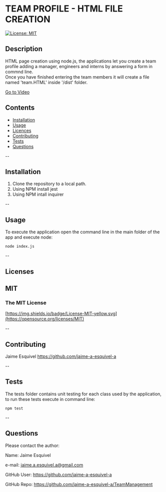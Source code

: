 # TEAM PROFILE - HTML FILE CREATION

[![License: MIT](https://img.shields.io/badge/License-MIT-yellow.svg)](https://opensource.org/licenses/MIT)

## Description

HTML page creation using node.js, the applications let you create a team profile adding a manager, engineers and interns by answering a form in commnd line.  
Once you have finished entering the team members it will create a file named 'team.HTML' inside '/dist' folder.

[Go to Video](https://drive.google.com/file/d/1uYx8EXyAYzE4QGNLEFlpazswMlAc0EZu/view?usp=share_link)

## Contents

- [Installation](#installation)
- [Usage](#usage)
- [Licences](#licenses)
- [Contributing](#contributing)
- [Tests](#tests)
- [Questions](#questions)

-- 

## Installation

1. Clone the repository to a local path.
2. Using NPM install jest
3. Using NPM intall inquirer

-- 

## Usage

To execute the application open the command line in the main folder of the app and execute node:  
```
node index.js
```
-- 

## Licenses

## MIT

### The MIT License

[https://img.shields.io/badge/License-MIT-yellow.svg](https://opensource.org/licenses/MIT)

-- 

## Contributing

Jaime Esquivel https://github.com/jaime-a-esquivel-a

--

## Tests

The tests folder contains unit testing for each class used by the application, to run these tests execute in command line:  
```
npm test
```
--

## Questions

Please contact the author:

Name: Jaime Esquivel

e-mail: jaime.a.esquivel.a@gmail.com

GitHub User: https://github.com/jaime-a-esquivel-a

GitHub Repo: https://github.com/jaime-a-esquivel-a/TeamManagement

